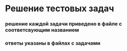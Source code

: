 # Решение тестовых задач

### решение каждой задачи приведено в файле с соответсвующим названием

### ответы указаны в файлах с задачами
